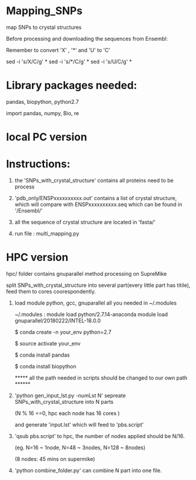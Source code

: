 # Mapping_SNPs
map SNPs to crystal structures

Before processing and downloading the sequences from Ensembl:

Remember to convert 'X' , '*' and 'U' to 'C'

sed -i 's/X/C/g' *
sed -i 's/*/C/g' *
sed -i 's/U/C/g' *



# Library packages needed:

pandas, biopython, python2.7 

import pandas,  numpy,  Bio,  re  



# local PC version


# Instructions:

1. the 'SNPs_with_crystal_structure' contains all proteins need to be process 

2. 'pdb_only/ENSPxxxxxxxxxx.out' contains a list of crystal structure, which will compare with ENSPxxxxxxxxxx.seq which can be found in '/Ensembl/'  

3. all the sequence of crystal structure are located in 'fasta/'  

4. run file : multi_mapping.py    


# HPC version

hpc/ folder contains gnuparallel method processing on SupreMike

split SNPs_with_crystal_structure into several part(every little part has titile), feed them to cores coorespondently. 

1. load module python, gcc, gnuparallel all you needed in ~/.modules

    ~/.modules : module load python/2.7.14-anaconda
                 module load gnuparallel/20180222/INTEL-18.0.0
                 
    $ conda create -n your_env python=2.7
    
    $ source activate your_env
    
    $ conda install pandas
    
    $ conda install biopython
   
   
   ***** all the path needed in scripts should be changed to our own path ******
   
2. 'python gen_input_lst.py -numLst N' sepreate SNPs_with_crystal_structure into N parts  

    (N % 16 ==0, hpc each node has 16 cores )  
    
    and generate 'input.lst' which will feed to 'pbs.script' 
    
3. 'qsub pbs.script' to hpc, the number of nodes applied should be N/16. 

   (eg. N=16 ~ 1node, N=48 ~ 3nodes, N=128 ~ 8nodes)  

    (8 nodes: 45 mins on supermike)
  
4. 'python combine_folder.py' can combine N part into one file.
  
